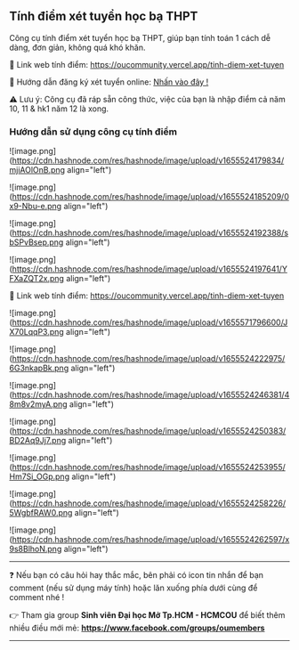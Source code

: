 ## Tính điểm xét tuyển học bạ THPT

Công cụ tính điểm xét tuyển học bạ THPT, giúp bạn tính toán 1 cách dễ dàng, đơn giản, không quá khó khăn.

🔗 Link web tính điểm: https://oucommunity.vercel.app/tinh-diem-xet-tuyen

🔗 Hướng dẫn đăng ký xét tuyển online: [Nhấn vào đây !](https://ou-community.gitbook.io/so-tay-tuyen-sinh-ou/huong-dan-ho-so-tuyen-sinh/huong-dan-dang-ky-xet-tuyen-online)

⚠ Lưu ý: Công cụ đã ráp sẵn công thức, việc của bạn là nhập điểm cả năm 10, 11 & hk1 năm 12 là xong.

### Hướng dẫn sử dụng công cụ tính điểm

![image.png](https://cdn.hashnode.com/res/hashnode/image/upload/v1655524179834/mjiAOlOnB.png align="left")

![image.png](https://cdn.hashnode.com/res/hashnode/image/upload/v1655524185209/0x9-Nbu-e.png align="left")

![image.png](https://cdn.hashnode.com/res/hashnode/image/upload/v1655524192388/sbSPvBsep.png align="left")

![image.png](https://cdn.hashnode.com/res/hashnode/image/upload/v1655524197641/YFXaZQT2x.png align="left")

🔗 Link web tính điểm: https://oucommunity.vercel.app/tinh-diem-xet-tuyen

![image.png](https://cdn.hashnode.com/res/hashnode/image/upload/v1655571796600/JX70LqqP3.png align="left")

![image.png](https://cdn.hashnode.com/res/hashnode/image/upload/v1655524222975/6G3nkapBk.png align="left")

![image.png](https://cdn.hashnode.com/res/hashnode/image/upload/v1655524246381/48m8v2myA.png align="left")

![image.png](https://cdn.hashnode.com/res/hashnode/image/upload/v1655524250383/BD2Aq9Jj7.png align="left")

![image.png](https://cdn.hashnode.com/res/hashnode/image/upload/v1655524253955/Hm7Si_OGp.png align="left")

![image.png](https://cdn.hashnode.com/res/hashnode/image/upload/v1655524258226/5WgbfRAW0.png align="left")

![image.png](https://cdn.hashnode.com/res/hashnode/image/upload/v1655524262597/x9s8BlhoN.png align="left")

---

❓ Nếu bạn có câu hỏi hay thắc mắc, bên phải có icon tin nhắn để bạn comment (nếu sử dụng máy tính) hoặc lăn xuống phía dưới cùng để comment nhé !

👉 Tham gia group **Sinh viên Đại học Mở Tp.HCM - HCMCOU** để biết thêm nhiều điều mới mẻ: **https://www.facebook.com/groups/oumembers**

---

